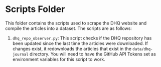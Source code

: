 # Scripts Folder


This folder contains the scripts used to scrape the DHQ website and compile the articles into a dataset. The scripts are as follows:

1. `dhq_repo_observer.py`: This script checks if the DHQ repository has been updated since the last time the articles were downloaded. If changes exist, it redownloads the articles that exist in the `data/dhq-journal` directory. You will need to have the GitHub API Tokens set as environment variables for this script to work.
